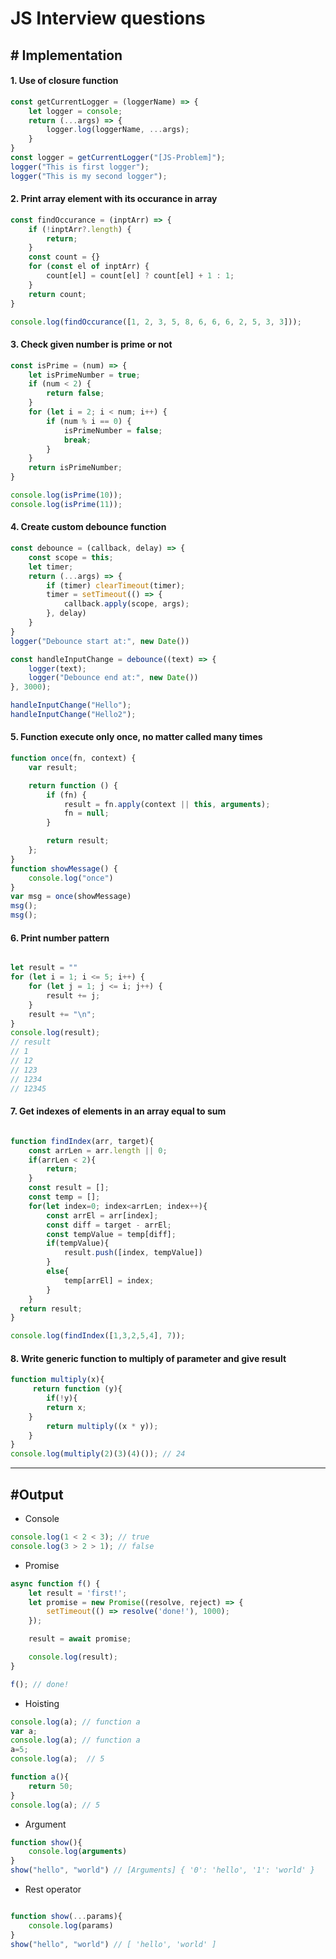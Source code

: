 # JS Interview questions

## # Implementation

<h4> 1. Use of closure function</h4>

```js
const getCurrentLogger = (loggerName) => {
    let logger = console;
    return (...args) => {
        logger.log(loggerName, ...args);
    }
}
const logger = getCurrentLogger("[JS-Problem]");
logger("This is first logger");
logger("This is my second logger");

```
<h4> 2. Print array element with its occurance in array </h4>

```js
const findOccurance = (inptArr) => {
    if (!inptArr?.length) {
        return;
    }
    const count = {}
    for (const el of inptArr) {
        count[el] = count[el] ? count[el] + 1 : 1;
    }
    return count;
}

console.log(findOccurance([1, 2, 3, 5, 8, 6, 6, 6, 2, 5, 3, 3]));

```

<h4> 3. Check given number is prime or not </h4>

```js
const isPrime = (num) => {
    let isPrimeNumber = true;
    if (num < 2) {
        return false;
    }
    for (let i = 2; i < num; i++) {
        if (num % i == 0) {
            isPrimeNumber = false;
            break;
        }
    }
    return isPrimeNumber;
}

console.log(isPrime(10));
console.log(isPrime(11));
```

<h4> 4. Create custom debounce function </h4>

```js
const debounce = (callback, delay) => {
    const scope = this;
    let timer;
    return (...args) => {
        if (timer) clearTimeout(timer);
        timer = setTimeout(() => {
            callback.apply(scope, args);
        }, delay)
    }
}
logger("Debounce start at:", new Date())

const handleInputChange = debounce((text) => {
    logger(text);
    logger("Debounce end at:", new Date())
}, 3000);

handleInputChange("Hello");
handleInputChange("Hello2");

```

<h4> 5. Function execute only once, no matter called many times
</h4>

```js
function once(fn, context) {
    var result;

    return function () {
        if (fn) {
            result = fn.apply(context || this, arguments);
            fn = null;
        }

        return result;
    };
}
function showMessage() {
    console.log("once")
}
var msg = once(showMessage)
msg();
msg();

```
<h4> 6. Print number pattern </h4>

```js

let result = ""
for (let i = 1; i <= 5; i++) {
    for (let j = 1; j <= i; j++) {
        result += j;
    }
    result += "\n";
}
console.log(result);
// result
// 1
// 12
// 123
// 1234
// 12345

```
<h4> 7. Get indexes of elements in an array equal to sum </h4>

```js

function findIndex(arr, target){
    const arrLen = arr.length || 0;
    if(arrLen < 2){
        return;
    }
    const result = [];
    const temp = [];
    for(let index=0; index<arrLen; index++){
        const arrEl = arr[index];
        const diff = target - arrEl;
        const tempValue = temp[diff];
        if(tempValue){
            result.push([index, tempValue])
        }
        else{
            temp[arrEl] = index;
        }
    }
  return result;
}

console.log(findIndex([1,3,2,5,4], 7));
```

<h4> 8. Write generic function to multiply of parameter and give result</h4>

```javascript
function multiply(x){
     return function (y){
        if(!y){
        return x;
    }
        return multiply((x * y));
    }
}
console.log(multiply(2)(3)(4)()); // 24
```

----
## #Output

+ Console
```js
console.log(1 < 2 < 3); // true
console.log(3 > 2 > 1); // false
```

+ Promise
```js
async function f() {
    let result = 'first!';
    let promise = new Promise((resolve, reject) => {
        setTimeout(() => resolve('done!'), 1000);
    });

    result = await promise;

    console.log(result);
}

f(); // done!
```
+ Hoisting

```js
console.log(a); // function a
var a; 
console.log(a); // function a
a=5; 
console.log(a);  // 5

function a(){
    return 50;
} 
console.log(a); // 5
```
+ Argument
```js
function show(){
    console.log(arguments)
}
show("hello", "world") // [Arguments] { '0': 'hello', '1': 'world' }
```
+ Rest operator
```js

function show(...params){
    console.log(params)
}
show("hello", "world") // [ 'hello', 'world' ]
```